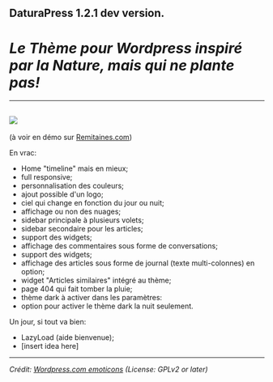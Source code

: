 ## DaturaPress 1.2.1 dev version.

# *Le Thème pour Wordpress inspiré par la Nature, mais qui ne plante pas!*
---

![](https://github.com/misterair/DaturaPress/blob/master/screenshot.png)
----

(à voir en démo sur [Remitaines.com](http://remitaines.com))


En vrac:
* Home "timeline" mais en mieux;
* full responsive;
* personnalisation des couleurs;
* ajout possible d'un logo;
* ciel qui change en fonction du jour ou nuit;
* affichage ou non des nuages;
* sidebar principale à plusieurs volets;
* sidebar secondaire pour les articles;
* support des widgets;
* affichage des commentaires sous forme de conversations;
* support des widgets;
* affichage des articles sous forme de journal (texte multi-colonnes) en option;
* widget "Articles similaires" intégré au thème;
* page 404 qui fait tomber la pluie;
* thème dark à activer dans les paramètres:
* option pour activer le thème dark la nuit seulement.


Un jour, si tout va bien:
* LazyLoad (aide bienvenue);
* [insert idea here]

---
*Crédit: [Wordpress.com emoticons](http://jannekevandorpe.com/2014/03/19/secret-new-wordpress-smileys/) (License: GPLv2 or later)*
